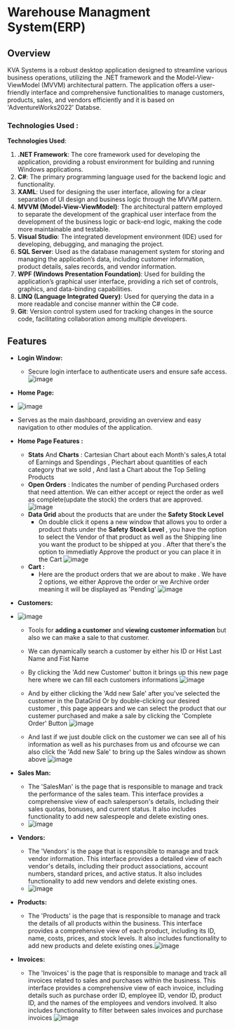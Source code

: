 # Warehouse Managment System(ERP)

## Overview

KVA Systems is a robust desktop application designed to streamline various business operations, utilizing the .NET framework and the Model-View-ViewModel (MVVM) architectural pattern. The application offers a user-friendly interface and comprehensive functionalities to manage customers, products, sales, and vendors efficiently and it is based on 'AdventureWorks2022' Databse.
### Technologies Used :

**Technologies Used**:
1. **.NET Framework**: The core framework used for developing the application, providing a robust environment for building and running Windows applications.
2. **C#**: The primary programming language used for the backend logic and functionality.
3. **XAML**: Used for designing the user interface, allowing for a clear separation of UI design and business logic through the MVVM pattern.
4. **MVVM (Model-View-ViewModel)**: The architectural pattern employed to separate the development of the graphical user interface from the development of the business logic or back-end logic, making the code more maintainable and testable.
5. **Visual Studio**: The integrated development environment (IDE) used for developing, debugging, and managing the project.
6. **SQL Server**: Used as the database management system for storing and managing the application’s data, including customer information, product details, sales records, and vendor information.
7. **WPF (Windows Presentation Foundation)**: Used for building the application’s graphical user interface, providing a rich set of controls, graphics, and data-binding capabilities.
8. **LINQ (Language Integrated Query)**: Used for querying the data in a more readable and concise manner within the C# code.
9. **Git**: Version control system used for tracking changes in the source code, facilitating collaboration among multiple developers.


## Features

- **Login Window:**
  -  Secure login interface to authenticate users and ensure safe access.![image](https://github.com/proddeha/WPF-Warehouse-Management-System-ERP/assets/119131830/e00d46d5-86f0-4f86-a52c-7e2387417966)

- **Home Page:**
- ![image](https://github.com/proddeha/WPF-Warehouse-Management-System-ERP/assets/119131830/58aa1b7e-e7cc-4b59-b6fb-609eb20ad4ca) 
- Serves as the main dashboard, providing an overview and easy navigation to other modules of the application.
- **Home Page Features :**
  - **Stats** And **Charts** :  Cartesian Chart about each Month's sales,A total of Earnings and Spendings , Piechart about quantities of each category that we sold , And last a Chart about the Top Selling Products
  - **Open Orders** : Indicates the number of pending Purchased orders that need attention. We can either accept or reject the order as well as complete(update the stock) the orders that are approved. ![image](https://github.com/proddeha/WPF-Warehouse-Management-System-ERP/assets/119131830/c20a1dd2-6cfb-4633-ba3b-d192bd8f06e4)
  - **Data Grid** about the products that are under the **Safety Stock Level**
      - On double click it opens a new window that allows you to order a product thats under the **Safety Stock Level** , you have the option to select the Vendor of that product as well as the Shipping line you want the product to be shipped at you . After that there's the option to immediatly Approve the product or you can place it in the Cart ![image](https://github.com/proddeha/WPF-Warehouse-Management-System-ERP/assets/119131830/5a8d2d2d-623f-4743-9b58-7fcb2a0a12eb)
  - **Cart :**
    - Here are the product orders that we are about to make . We have 2 options, we either Approve the order or we Archive order meaning it will be displayed as 'Pending' ![image](https://github.com/proddeha/WPF-Warehouse-Management-System-ERP/assets/119131830/b013f129-9f38-46f6-8881-43ae7383b964)
- **Customers:**
- ![image](https://github.com/proddeha/WPF-Warehouse-Management-System-ERP/assets/119131830/1d323ef9-ff44-4328-81ed-a963bf5e83ef)
  - Tools for **adding a customer** and **viewing customer information** but also we can make a sale to that customer.
  - We can dynamically search a customer by either his ID or Hist Last Name and Fist Name

  - By clicking the 'Add new Customer' button it brings up this new page here where we can fill each customers informations ![image](https://github.com/proddeha/WPF-Warehouse-Management-System-ERP/assets/119131830/4fe6dd83-25c3-4acb-8753-e6214e98d126)
  - And by either clicking the 'Add new Sale' after you've selected the customer in the DataGrid Or by double-clicking our desired customer , this page appears and we can select the product that our custemer purchased and make a sale by clicking the 'Complete Order' Button ![image](https://github.com/proddeha/WPF-Warehouse-Management-System-ERP/assets/119131830/8f5ee4a3-ba76-4350-a352-7c1b94895fa7)
  - And last if we just double click on the customer we can see all of his information as well as his purchases from us and ofcourse we can also click the 'Add new Sale' to bring up the Sales window as shown above ![image](https://github.com/proddeha/WPF-Warehouse-Management-System-ERP/assets/119131830/24db65fd-a9c9-4d83-a73e-558c5f84637a)
- **Sales Man:**
  - The 'SalesMan' is the page that is responsible to manage and track the performance of the sales team. This interface provides a comprehensive view of each salesperson's details, including their sales quotas, bonuses, and current status. It also includes functionality to add new salespeople and delete existing ones.
  - ![image](https://github.com/proddeha/WPF-Warehouse-Management-System-ERP/assets/119131830/6fe59e3f-e840-4751-b4e7-cb237ba9c51d)
- **Vendors:**
  - The 'Vendors' is the page that is responsible to manage and track vendor information. This interface provides a detailed view of each vendor's details, including their product associations, account numbers, standard prices, and active status. It also includes functionality to add new vendors and delete existing ones.
  - ![image](https://github.com/proddeha/WPF-Warehouse-Management-System-ERP/assets/119131830/fbb0cc50-832c-4bd6-9dfc-436375bfd207)

- **Products:**
  - The 'Products' is the page that is responsible to manage and track the details of all products within the business. This interface provides a comprehensive view of each product, including its ID, name, costs, prices, and stock levels. It also includes functionality to add new products and delete existing ones.![image](https://github.com/proddeha/WPF-Warehouse-Management-System-ERP/assets/119131830/7f086517-3458-4f6e-a5fc-ffdc2bbe0f0d)

- **Invoices:**
  - The 'Invoices' is the page that is responsible to manage and track all invoices related to sales and purchases within the business. This interface provides a comprehensive view of each invoice, including details such as purchase order ID, employee ID, vendor ID, product ID, and the names of the employees and vendors involved. It also includes functionality to filter between sales invoices and purchase invoices ![image](https://github.com/proddeha/WPF-Warehouse-Management-System-ERP/assets/119131830/044990a2-56c5-47bf-81f0-3a38976bc6d1)

